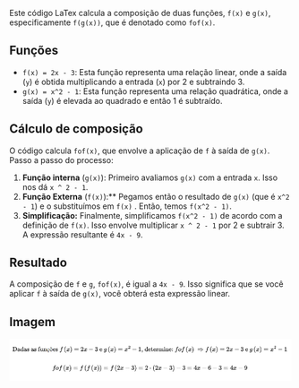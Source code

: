 Este código LaTex calcula a composição de duas funções, `f(x)` e `g(x)`, especificamente `f(g(x))`, que é denotado como `fof(x)`.

## **Funções**

* `f(x) = 2x - 3`: Esta função representa uma relação linear, onde a saída (`y`) é obtida multiplicando a entrada (`x`) por 2 e subtraindo 3.
* `g(x) = x^2 - 1`: Esta função representa uma relação quadrática, onde a saída (`y`) é elevada ao quadrado e então 1 é subtraído.

## **Cálculo de composição**

O código calcula `fof(x)`, que envolve a aplicação de `f` à saída de `g(x)`. Passo a passo do processo:

1. **Função interna** (`g(x)`): Primeiro avaliamos `g(x)` com a entrada `x`. Isso nos dá `x ^ 2 - 1`.
2. **Função Externa** (`f(x)`):** Pegamos então o resultado de `g(x)` (que é `x^2 - 1`) e o substituímos em `f(x)` . Então, temos `f(x^2 - 1)`.
3. **Simplificação:** Finalmente, simplificamos `f(x^2 - 1)` de acordo com a definição de `f(x)`. Isso envolve multiplicar `x ^ 2 - 1` por 2 e subtrair 3. A expressão resultante é `4x - 9`.

## **Resultado**

A composição de `f` e `g`, `fof(x)`, é igual a `4x - 9`. Isso significa que se você aplicar `f` à saída de `g(x)`, você obterá esta expressão linear.

## **Imagem**

![img](https://github.com/DeiseFreire/Q-211230052024/blob/main/img.png)
